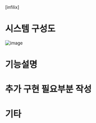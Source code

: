 [infilix]

# 시스템 구성도

![image](https://user-images.githubusercontent.com/14008231/156570921-76e5f990-5a23-45c4-ad47-c57b949eda5a.png)



# 기능설명

# 추가 구현 필요부분 작성

# 기타
